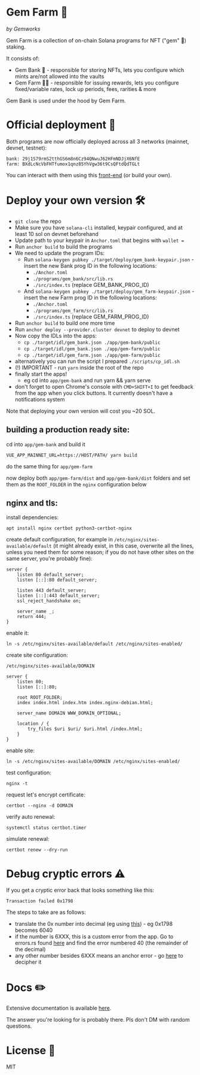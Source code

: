 # Gem Farm 💎
_by Gemworks_

Gem Farm is a collection of on-chain Solana programs for NFT ("gem" 💎) staking.

It consists of:

- Gem Bank 🏦 - responsible for storing NFTs, lets you configure which mints are/not allowed into the vaults
- Gem Farm 🧑‍🌾 - responsible for issuing rewards, lets you configure fixed/variable rates, lock up periods, fees, rarities & more

Gem Bank is used under the hood by Gem Farm.

# Official deployment 🚀

Both programs are now officially deployed across all 3 networks (mainnet, devnet, testnet):
```
bank: 29j1S79rmS2tthGS6m8n6Cz94QNwuJ62HFmNDJjX6NfE
farm: BXdLcNcVbFHTfumox1qnz85YhVgw36t9CsQFtdQdTGLt
```

You can interact with them using this [front-end](https://cryptobac.art/) (or build your own).

# Deploy your own version 🛠

- `git clone` the repo 
- Make sure you have `solana-cli` installed, keypair configured, and at least 10 sol on devnet beforehand
- Update path to your keypair in `Anchor.toml` that begins with `wallet =`
- Run `anchor build` to build the programs
- We need to update the program IDs:
    - Run `solana-keygen pubkey ./target/deploy/gem_bank-keypair.json` - insert the new Bank prog ID in the following locations:
        - `./Anchor.toml`
        - `./programs/gem_bank/src/lib.rs`
        - `./src/index.ts` (replace GEM_BANK_PROG_ID)
    - And `solana-keygen pubkey ./target/deploy/gem_farm-keypair.json` - insert the new Farm prog ID in the following locations:
        - `./Anchor.toml`
        - `./programs/gem_farm/src/lib.rs`
        - `./src/index.ts` (replace GEM_FARM_PROG_ID)
- Run `anchor build` to build one more time
- Run `anchor deploy --provider.cluster devnet` to deploy to devnet
- Now copy the IDLs into the apps:
    - `cp ./target/idl/gem_bank.json ./app/gem-bank/public`
    - `cp ./target/idl/gem_bank.json ./app/gem-farm/public`
    - `cp ./target/idl/gem_farm.json ./app/gem-farm/public`
- alternatively you can run the script I prepared `./scripts/cp_idl.sh`
- (!) IMPORTANT - run `yarn` inside the root of the repo
- finally start the apps!
    - eg cd into `app/gem-bank` and run yarn && yarn serve
- don't forget to open Chrome's console with `CMD+SHIFT+I` to get feedback from the app when you click buttons. It currently doesn't have a notifications system

Note that deploying your own version will cost you ~20 SOL.

## building a production ready site:

cd into `app/gem-bank` and build it

`VUE_APP_MAINNET_URL=https://HOST/PATH/ yarn build`

do the same thing for `app/gem-farm`

now deploy both `app/gem-farm/dist` and `app/gem-bank/dist` folders and set them as the `ROOT_FOLDER` in the `nginx` configuration below

## nginx and tls:

install dependencies:

`apt install nginx certbot python3-certbot-nginx`

create default configuration, for example in `/etc/nginx/sites-available/default` (it might already exist, in this case, overwrite all the lines, unless you need them for some reason; if you do not have other sites on the same server, you're probably fine):

```
server {
    listen 80 default_server;
    listen [::]:80 default_server;
    
    listen 443 default_server;
    listen [::]:443 default_server;
    ssl_reject_handshake on;
    
    server_name _;
    return 444;
}
```

enable it:

`ln -s /etc/nginx/sites-available/default /etc/nginx/sites-enabled/`

create site configuration:

`/etc/nginx/sites-available/DOMAIN`

```
server {
    listen 80;
    listen [::]:80;
    
    root ROOT_FOLDER;
    index index.html index.htm index.nginx-debian.html;
    
    server_name DOMAIN WWW_DOMAIN_OPTIONAL;
    
    location / {
        try_files $uri $uri/ $uri.html /index.html;
    }
}
```

enable site:

`ln -s /etc/nginx/sites-available/DOMAIN /etc/nginx/sites-enabled/`

test configuration:

`nginx -t`

request let's encrypt certificate:

`certbot --nginx -d DOMAIN`

verify auto renewal:

`systemctl status certbot.timer`

simulate renewal:

`certbot renew --dry-run`

# Debug cryptic errors ⚠️

If you get a cryptic error back that looks something like this: 
```
Transaction failed 0x1798
``` 
The steps to take are as follows:
- translate the 0x number into decimal (eg using [this](https://www.rapidtables.com/convert/number/hex-to-decimal.html?x=0x66)) - eg 0x1798 becomes 6040
- if the number is 6XXX, this is a custom error from the app. Go to errors.rs found [here](https://github.com/gemworks/gem-farm/blob/main/lib/gem_common/src/errors.rs) and find the error numbered 40 (the remainder of the decimal)
- any other number besides 6XXX means an anchor error - go [here](https://github.com/project-serum/anchor/blob/master/lang/src/error.rs) to decipher it

# Docs ✏️

Extensive documentation is available [here](https://docs.gemworks.gg/).

The answer you're looking for is probably there. Pls don't DM with random questions.

# License 🧾

MIT
